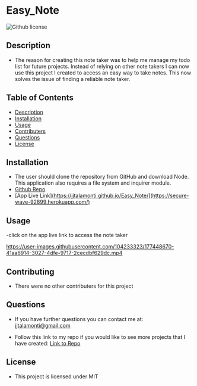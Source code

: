 # Easy_Note

![Github license](http://img.shields.io/badge/license-MIT-blue.svg)

## Description

- The reason for creating this note taker was to help me manage my todo list for future projects. Instead of relying on other note takers I can now use this project I created to access an easy way to take notes. This now solves the issue of finding a reliable note taker.

## Table of Contents

- [Description](#description)
- [Installation](#installation)
- [Usage](#usage)
- [Contributers](#contributers)
- [Questions](#questions)
- [License](#license)

## Installation

- The user should clone the repository from GitHub and download Node. This application also requires a file system and inquirer module.
- [Github Repo](https://github.com/jjtalamonti/Easy_Note)
- [App Live Link](https://jjtalamonti.github.io/Easy_Note/](https://secure-wave-92899.herokuapp.com/)

## Usage

-click on the app live link to access the note taker

https://user-images.githubusercontent.com/104233323/177448670-41aa6914-3027-4dfe-9717-2cecdbf629dc.mp4


## Contributing

- There were no other contributers for this project

## Questions

- If you have further questions you can contact me at: jjtalamonti@gmail.com

- Follow this link to my repo if you would like to see more projects that I have created: [Link to Repo](https://github.com/jjtalamonti/Magical_Readme_Gen)

## License

- This project is licensed under MIT
